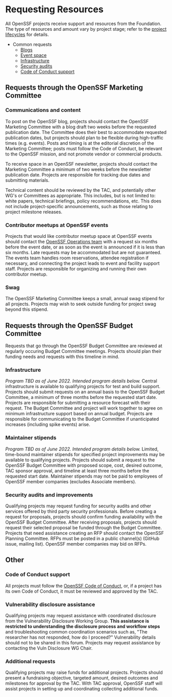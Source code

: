 # Requesting Resources

All OpenSSF projects receive support and resources from the Foundation. The type of resources and amount vary by project stage; refer to the [project lifecycles](process/project_lifecycle.md) for details. 

- Common requests
    - [Blogs](#communications-and-content)
    - [Event space](#contributor-meet-ups-at-OpenSSF-events)
    - [Infrastructure](#infrastructure)
    - [Security audits](#security-audits-and-improvements)
    - [Code of Conduct support](#code-of-conduct-support)

## Requests through the OpenSSF Marketing Committee

### Communications and content

To post on the OpenSSF blog, projects should contact the OpenSSF Marketing Committee with a blog draft two weeks before the requested publication date. The Committee does their best to accommodate requested publication dates, but projects should plan to be flexible during high-traffic times (e.g. events). Posts and timing is at the editorial discretion of the Marketing Committee; posts must follow the Code of Conduct, be relevant to the OpenSSF mission, and not promote vendor or commercial products. 

To receive space in an OpenSSF newsletter, projects should contact the Marketing Committee a minimum of two weeks before the newsletter publication date. Projects are responsible for tracking due dates and submitting materials.

Technical content should be reviewed by the TAC, and potentially other WG's or Committees as appropriate. This includes, but is not limited to: white papers, technical briefings, policy recommendations, etc. This does not include project-specific announcements, such as those relating to project milestone releases. 

### Contributor meetups at OpenSSF events

Projects that would like contributor meetup space at OpenSSF events should contact the [OpenSSF Operations team](mailto:operations@openssf.org) with a request six months before the event date, or as soon as the event is announced if it is less than six months. Late requests may be accommodated but are not guaranteed. The events team handles room reservations, attendee registration if necessary, and connecting the project leads to event and facility support staff. Projects are responsible for organizing and running their own contributor meetup.

### Swag

The OpenSSF Marketing Committee keeps a small, annual swag stipend for all projects. Projects may wish to seek outside funding for project swag beyond this stipend.

## Requests through the OpenSSF Budget Committee
Requests that go through the OpenSSF Budget Committee are reviewed at regularly occuring Budget Committee meetings. Projects should plan their funding needs and requests with this timeline in mind.

### Infrastructure

_Program TBD as of June 2022. Intended program details below._
Central infrastructure is available to qualifying projects for test and build support. Projects should submit requests on an annual basis to the OpenSSF Budget Committee, a minimum of three months before the requested start date. Projects are responsible for submitting a resource forecast with their request. The Budget Committee and project will work together to agree on minimum infrastructure support based on annual budget. Projects are responsible for communicating to the Budget Committee if unanticipated increases (including spike events) arise. 

### Maintainer stipends

_Program TBD as of June 2022. Intended program details below._
Limited, time-bound maintainer stipends for specified project improvements may be available to qualifying projects. Projects should submit a request to the OpenSSF Budget Committee with proposed scope, cost, desired outcome, TAC sponsor approval, and timeline at least three months before the requested start date. Maintainer stipends may not be paid to employees of OpenSSF member companies (excludes Associate members).

### Security audits and improvements

Qualifying projects may request funding for security audits and other services offered by third party security professionals. Before creating a request for proposals, projects should confirm funding availability with the OpenSSF Budget Committee. After receiving proposals, projects should request their selected proposal be funded through the Budget Committee. Projects that need assistance creating an RFP should contact the OpenSSF Planning Committee. RFPs must be posted in a public channel(s) (GitHub issue, mailing list). OpenSSF member companies may bid on RFPs.

## Other

### Code of Conduct support

All projects must follow the [OpenSSF Code of Conduct](https://openssf.org/community/code-of-conduct/), or, if a project has its own Code of Conduct, it must be reviewed and approved by the TAC. 

### Vulnerability disclosure assistance

Qualifying projects may request assistance with coordinated disclosure from the Vulnerability Disclosure Working Group. **This assistance is restricted to understanding the disclosure process and workflow steps** and troubleshooting common coordination scenarios such as, "The researcher has not responded, how do I proceed?" Vulnerability details should not to be shared in this forum. Projects may request assistance by contacting the Vuln Disclosure WG Chair. 

### Additional requests

Qualifying projects may raise funds for additional projects. Projects should present a fundraising objective, targeted amount, desired outcomes and milestones for approval by the TAC. With TAC approval, OpenSSF staff will assist projects in setting up and coordinating collecting additional funds. 
